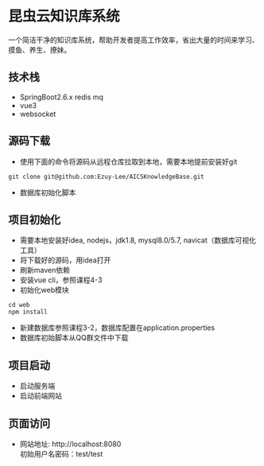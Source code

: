 # 昆虫云知识库系统
一个简洁干净的知识库系统，帮助开发者提高工作效率，省出大量的时间来学习、摸鱼、养生、撩妹。

## 技术栈
* SpringBoot2.6.x redis mq 
* vue3
* websocket


## 源码下载
* 使用下面的命令将源码从远程仓库拉取到本地，需要本地提前安装好git
```
git clone git@github.com:Ezuy-Lee/AICSKnowledgeBase.git
```
* 数据库初始化脚本


## 项目初始化
* 需要本地安装好idea, nodejs，jdk1.8, mysql8.0/5.7, navicat（数据库可视化工具）
* 将下载好的源码，用idea打开
* 刷新maven依赖
* 安装vue cli，参照课程4-3
* 初始化web模块
```
cd web
npm install
```
* 新建数据库参照课程3-2，数据库配置在application.properties
* 数据库初始脚本从QQ群文件中下载

## 项目启动
* 启动服务端
* 启动前端网站

## 页面访问
* 网站地址: http://localhost:8080<br>
初始用户名密码：test/test



